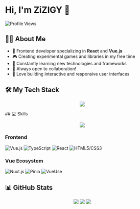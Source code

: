 # Hi, I'm ZiZIGY 👋

![Profile Views](https://komarev.com/ghpvc/?username=ZiZIGY&color=blueviolet)

## 👨‍💻 About Me
- 🔭 Frontend developer specializing in **React** and **Vue.js**
- 🎮 Creating experimental games and libraries in my free time
- 🌱 Constantly learning new technologies and frameworks
- 💬 Always open to collaboration!
- 🚀 Love building interactive and responsive user interfaces

## 🛠️ My Tech Stack

<p align="center">
  <a href="https://skillicons.dev">
    <img src="https://skillicons.dev/icons?i=js,ts,vue,react,html,css,sass,tailwind,vite,nodejs,git,nextjs,nuxtjs,threejs" />
  </a>
</p>
## 💻 Skills

<p align="center">
  <a href="https://skillicons.dev">
    <img src="https://skillicons.dev/icons?i=vue,ts,js,react,html,css,sass,tailwind,nuxtjs,vite,git,nodejs,threejs,docker&perline=7" />
  </a>
</p>

### Frontend
![Vue.js](https://img.shields.io/badge/Vue.js-90%25-42B883?style=flat-square&labelColor=35495E)
![TypeScript](https://img.shields.io/badge/TypeScript-90%25-3178C6?style=flat-square&labelColor=black)
![React](https://img.shields.io/badge/React-75%25-61DAFB?style=flat-square&labelColor=20232A)
![HTML5/CSS3](https://img.shields.io/badge/HTML5%2FCSS3-90%25-E34F26?style=flat-square&labelColor=1572B6)

### Vue Ecosystem
![Nuxt.js](https://img.shields.io/badge/Nuxt.js-85%25-00DC82?style=flat-square&labelColor=2F495E)
![Pinia](https://img.shields.io/badge/Pinia-85%25-FFD859?style=flat-square&labelColor=35495E)
![VueUse](https://img.shields.io/badge/VueUse-85%25-41B883?style=flat-square&labelColor=35495E)

## 📊 GitHub Stats

<div align="center">
  <img src="https://github-profile-summary-cards.vercel.app/api/cards/profile-details?username=ZiZIGY&theme=github_dark" />
  <img src="https://github-profile-summary-cards.vercel.app/api/cards/repos-per-language?username=ZiZIGY&theme=github_dark" />
  <img src="https://github-profile-summary-cards.vercel.app/api/cards/most-commit-language?username=ZiZIGY&theme=github_dark" />
</div
